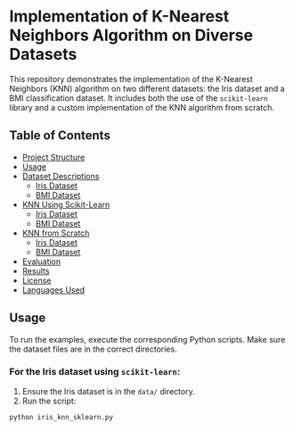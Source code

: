 # Implementation of K-Nearest Neighbors Algorithm on Diverse Datasets

This repository demonstrates the implementation of the K-Nearest Neighbors (KNN) algorithm on two different datasets: the Iris dataset and a BMI classification dataset. It includes both the use of the `scikit-learn` library and a custom implementation of the KNN algorithm from scratch.

## Table of Contents
- [Project Structure](#project-structure)
- [Usage](#usage)
- [Dataset Descriptions](#dataset-descriptions)
  - [Iris Dataset](#iris-dataset)
  - [BMI Dataset](#bmi-dataset)
- [KNN Using Scikit-Learn](#knn-using-scikit-learn)
  - [Iris Dataset](#iris-dataset-1)
  - [BMI Dataset](#bmi-dataset-1)
- [KNN from Scratch](#knn-from-scratch)
  - [Iris Dataset](#iris-dataset-2)
  - [BMI Dataset](#bmi-dataset-2)
- [Evaluation](#evaluation)
- [Results](#results)
- [License](#license)
- [Languages Used](#languages-used)


## Usage

To run the examples, execute the corresponding Python scripts. Make sure the dataset files are in the correct directories.

### For the Iris dataset using `scikit-learn`:

1. Ensure the Iris dataset is in the `data/` directory.
2. Run the script:
```bash
python iris_knn_sklearn.py







